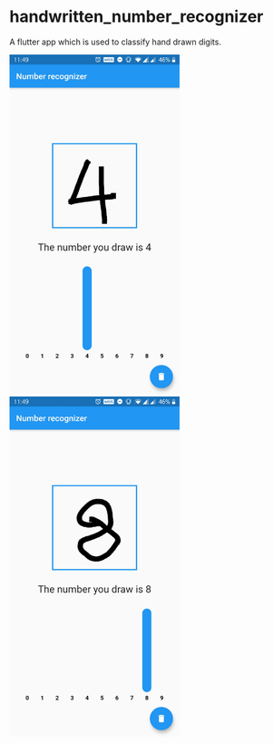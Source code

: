  # handwritten_number_recognizer

A flutter app which is used to classify hand drawn digits. 

<img src="image1.jpg" width=300>
<img src="image2.jpg" width=300>


